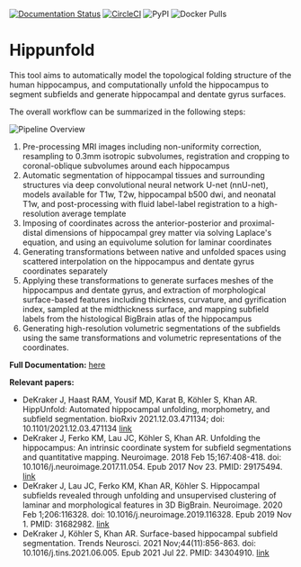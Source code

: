 [![Documentation Status](https://readthedocs.org/projects/hippunfold/badge/?version=latest)](https://hippunfold.readthedocs.io/en/latest/?badge=latest)
[![CircleCI](https://circleci.com/gh/khanlab/hippunfold.svg?style=svg)](https://circleci.com/gh/khanlab/hippunfold)
![PyPI](https://img.shields.io/pypi/v/hippunfold)
![Docker Pulls](https://img.shields.io/docker/pulls/khanlab/hippunfold)

# Hippunfold

This tool aims to automatically model the topological folding structure
of the human hippocampus, and computationally unfold the hippocampus to 
segment subfields and generate hippocampal and dentate gyrus surfaces.

The overall workflow can be summarized in the following steps:

![Pipeline Overview](https://raw.githubusercontent.com/khanlab/hippunfold/master/docs/images/hippunfold_overview.jpg)

1.  Pre-processing MRI images including non-uniformity correction, 
    resampling to 0.3mm isotropic subvolumes, registration and cropping to coronal-oblique 
    subvolumes around each hippocampus
2.  Automatic segmentation of hippocampal tissues and surrounding
    structures via deep convolutional neural network U-net (nnU-net), models available
    for T1w, T2w, hippocampal b500 dwi, and neonatal T1w, and post-processing
    with fluid label-label registration to a high-resolution average template
3.  Imposing of coordinates across the anterior-posterior and 
    proximal-distal dimensions of hippocampal grey matter
    via solving Laplace's equation, and using an equivolume solution for
    laminar coordinates
4.  Generating transformations between native and unfolded spaces using scattered 
    interpolation on the hippocampus and dentate gyrus coordinates separately
5.  Applying these transformations to generate surfaces meshes of the hippocampus
    and dentate gyrus, and extraction of morphological surface-based features including
    thickness, curvature, and gyrification index, sampled at the midthickness surface, and mapping 
    subfield labels from the histological BigBrain atlas of the hippocampus 
6.  Generating high-resolution volumetric segmentations of the subfields using the same
    transformations and volumetric representations of the coordinates.


**Full Documentation:**  [here](https://hippunfold.readthedocs.io/en/latest/?badge=latest)


**Relevant papers:**
-  DeKraker J, Haast RAM, Yousif MD, Karat B, Köhler S, Khan AR. HippUnfold: Automated hippocampal unfolding, morphometry, and subfield segmentation. bioRxiv 2021.12.03.471134; doi: 10.1101/2021.12.03.471134 [link](https://www.biorxiv.org/content/10.1101/2021.12.03.471134v1)
- DeKraker J, Ferko KM, Lau JC, Köhler S, Khan AR. Unfolding the hippocampus: An intrinsic coordinate system for subfield segmentations and quantitative mapping. Neuroimage. 2018 Feb 15;167:408-418. doi: 10.1016/j.neuroimage.2017.11.054. Epub 2017 Nov 23. PMID: 29175494. [link](https://pubmed.ncbi.nlm.nih.gov/29175494/)
- DeKraker J, Lau JC, Ferko KM, Khan AR, Köhler S. Hippocampal subfields revealed through unfolding and unsupervised clustering of laminar and morphological features in 3D BigBrain. Neuroimage. 2020 Feb 1;206:116328. doi: 10.1016/j.neuroimage.2019.116328. Epub 2019 Nov 1. PMID: 31682982. [link](https://pubmed.ncbi.nlm.nih.gov/31682982/)
- DeKraker J, Köhler S, Khan AR. Surface-based hippocampal subfield segmentation. Trends Neurosci. 2021 Nov;44(11):856-863. doi: 10.1016/j.tins.2021.06.005. Epub 2021 Jul 22. PMID: 34304910. [link](https://pubmed.ncbi.nlm.nih.gov/34304910/)


